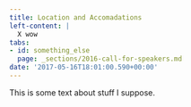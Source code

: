 ```yaml
---
title: Location and Accomadations
left-content: |
  X wow
tabs:
- id: something_else
  page: _sections/2016-call-for-speakers.md
date: '2017-05-16T18:01:00.590+00:00'
---
```

This is some text about stuff I suppose.

